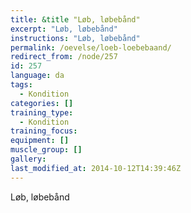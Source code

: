 ```yaml
---
title: &title "Løb, løbebånd"
excerpt: "Løb, løbebånd"
instructions: "Løb, løbebånd"
permalink: /oevelse/loeb-loebebaand/
redirect_from: /node/257
id: 257
language: da
tags:
  - Kondition
categories: []
training_type: 
  - Kondition
training_focus: 
equipment: []
muscle_group: []
gallery:
last_modified_at: 2014-10-12T14:39:46Z
---
```


Løb, løbebånd
